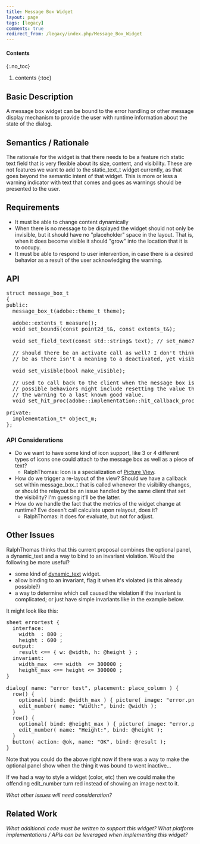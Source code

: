```yaml
---
title: Message Box Widget
layout: page
tags: [legacy]
comments: true
redirect_from: /legacy/index.php/Message_Box_Widget
---
```

#### Contents
{:.no_toc}
1. contents
{:toc}

## Basic Description

A message box widget can be bound to the error handling or other message display mechanism to provide the user with runtime information about the state of the dialog.

## Semantics / Rationale

The rationale for the widget is that there needs to be a feature rich static text field that is very flexible about its size, content, and visibility. These are not features we want to add to the static_text_t widget currently, as that goes beyond the semantic intent of that widget. This is more or less a warning indicator with text that comes and goes as warnings should be presented to the user.

## Requirements

* It must be able to change content dynamically
* When there is no message to be displayed the widget should not only be invisible, but it should have no "placeholder" space in the layout. That is, when it does become visible it should "grow" into the location that it is to occupy.
* It must be able to respond to user intervention, in case there is a desired behavior as a result of the user acknowledging the warning.

## API

<pre>
struct message_box_t
{
public:
  message_box_t(adobe::theme_t theme);

  adobe::extents_t measure();
  void set_bounds(const point2d_t&, const extents_t&);

  void set_field_text(const std::string& text); // set_name?

  // should there be an activate call as well? I don't think there should
  // be as there isn't a meaning to a deactivated, yet visible, message box

  void set_visible(bool make_visible);

  // used to call back to the client when the message box is clicked on
  // possible behaviors might include resetting the value that triggered
  // the warning to a last known good value.
  void set_hit_proc(adobe::implementation::hit_callback_proc_t proc);

private:
  implementation_t* object_m;
};
</pre>

### API Considerations

* Do we want to have some kind of icon support, like 3 or 4 different types of icons one could attach to the message box as well as a piece of text?
  * RalphThomas: Icon is a specialization of [Picture View](picture-view.html).
* How do we trigger a re-layout of the view? Should we have a callback set within message_box_t that is called whenever the visibility changes, or should the relayout be an issue handled by the same client that set the visibility? I'm guessing it'll be the latter.
* How do we handle the fact that the metrics of the widget change at runtime? Eve doesn't call calculate upon relayout, does it?
  * RalphThomas: it does for evaluate, but not for adjust.

## Other Issues

RalphThomas thinks that this current proposal combines the optional panel, a dynamic_text and a way to bind to an invariant violation. Would the following be more useful?

* some kind of [dynamic_text](https://web.archive.org/web/20100929073310/http://www.missioncode.org/) widget.
* allow binding to an invariant, flag it when it's violated (is this already possible?)
* a way to determine which cell caused the violation if the invariant is complicated; or just have simple invariants like in the example below.

It might look like this:
<pre>
sheet errortest {
  interface:
    width  : 800 ;
    height : 600 ;
  output:
    result <== { w: @width, h: @height } ;
  invariant:
    width_max  <== width  <= 300000 ;
    height_max <== height <= 300000 ;
}

dialog( name: "error test", placement: place_column ) {
  row() {
    optional( bind: @width_max ) { picture( image: "error.png" ); }
    edit_number( name: "Width:", bind: @width );
  }
  row() {
    optional( bind: @height_max ) { picture( image: "error.png" ); }
    edit_number( name: "Height:", bind: @height );
  }
  button( action: @ok, name: "OK", bind: @result );
}
</pre>

Note that you could do the above right now if there was a way to make the optional panel show when the thing it was bound to went inactive...

If we had a way to style a widget (color, etc) then we could make the offending edit_number turn red instead of showing an image next to it.

_What other issues will need consideration?_

## Related Work

_What additional code must be written to support this widget? What platform implementations / APIs can be leveraged when implementing this widget?_
